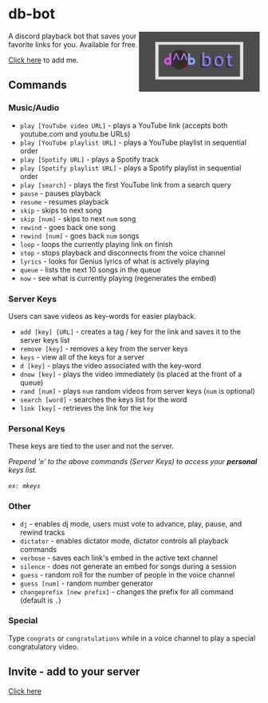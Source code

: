 # db-bot

<img align="right" src="assets/dbBotLogoBanner2.jpg" height=120>

A discord playback bot that saves your favorite links for you. Available for free.  

[Click here](https://discord.com/oauth2/authorize?client_id=730350452268597300&permissions=1076288&scope=bot) to add me.

## Commands

### Music/Audio
- `play [YouTube video URL]` - plays a YouTube link (accepts both youtube.com and youtu.be URLs)
- `play [YouTube playlist URL]` - plays a YouTube playlist in sequential order
- `play [Spotify URL]` - plays a Spotify track
- `play [Spotify playlist URL]` - plays a Spotify playlist in sequential order
- `play [search]` - plays the first YouTube link from a search query
- `pause` - pauses playback
- `resume` - resumes playback
- `skip` - skips to next song
- `skip [num]` - skips to next `num` song
- `rewind` - goes back one song
- `rewind [num]` - goes back `num` songs
- `loop` - loops the currently playing link on finish
- `stop` - stops playback and disconnects from the voice channel
- `lyrics` - looks for Genius lyrics of what is actively playing
- `queue` - lists the next 10 songs in the queue
- `now` - see what is currently playing (regenerates the embed)

### Server Keys
Users can save videos as key-words for easier playback.

- `add [key] [URL]` - creates a tag / key for the link and saves it to the server keys list
- `remove [key]` - removes a key from the server keys
- `keys` - view all of the keys for a server
- `d [key]` - plays the video associated with the key-word
- `dnow [key]` - plays the video immediately (is placed at the front of a queue)
- `rand [num]` - plays `num` random videos from server keys (`num` is optional)
- `search [word]` - searches the keys list for the word
- `link [key]` - retrieves the link for the `key`

### Personal Keys
These keys are tied to the user and not the server.

*Prepend  '`m`'  to the above commands (Server Keys) to access your **personal** keys list.*

*`ex: mkeys`*

### Other
- `dj` - enables dj mode, users must vote to advance, play, pause, and rewind tracks
- `dictator` - enables dictator mode, dictator controls all playback commands
- `verbose` - saves each link's embed in the active text channel
- `silence` - does not generate an embed for songs during a session
- `guess` - random roll for the number of people in the voice channel
- `guess [num]` - random number generator
- `changeprefix [new prefix]` - changes the prefix for all command (default is `.`)  

### Special
Type `congrats` or `congratulations` while in a voice channel to play a special congratulatory video.


## Invite - add to your server
[Click here](https://discord.com/oauth2/authorize?client_id=730350452268597300&permissions=1076288&scope=bot) 

